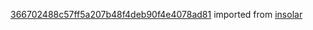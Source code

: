 [366702488c57ff5a207b48f4deb90f4e4078ad81](https://github.com/insolar/insolar/commit/366702488c57ff5a207b48f4deb90f4e4078ad81) imported from [insolar](https://github.com/insolar/insolar)
